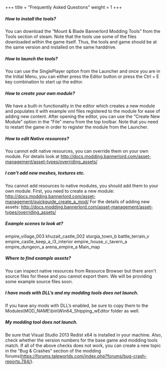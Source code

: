 +++
title = "Frequently Asked Questions"
weight = 1
+++

##### How to install the tools?

You can download the “Mount & Blade Bannerlord Modding Tools” from the Tools section of steam. Note that the tools use some of the files downloaded within the game itself. Thus, the tools and game should be at the same version and installed on the same harddrive.

##### How to launch the tools?
You can use the SinglePlayer option from the Launcher and once you are in the Initial Menu, you can either press the Editor button or press the Ctrl + E key combination to start up the editor. 

##### How to create your own module?
We have a built-in functionality in the editor which creates a new module and populates it with example xml files registered to the module for ease of adding new content. After opening the editor, you can use the “Create New Module” option in the “File” menu from the top toolbar. Note that you need to restart the game in order to register the module from the Launcher. 

##### How to edit Native resources?
You cannot edit native resources, you can override them on your own module. For details look at http://docs.modding.bannerlord.com/asset-management/asset-types/overriding_assets/

##### I can’t add new meshes, textures etc.
You cannot add resources to native modules, you should add them to your own module. First, you need to create a new module: http://docs.modding.bannerlord.com/asset-management/quickguide_create_a_mod/
For the details of adding new assets: http://docs.modding.bannerlord.com/asset-management/asset-types/overriding_assets/

##### Example scenes to look at?

empire_village_003
khuzait_castle_002
sturgia_town_b
battle_terrain_v
empire_castle_keep_a_l3_interior
empire_house_c_tavern_a
empire_dungeon_a
arena_empire_a
Main_map
		
##### Where to find example assets?
You can inspect native resources from Resource Browser but there aren't source files for these and you cannot export them. We will be providing some example source files soon.

##### I have mods with DLL’s and my modding tools does not launch.
If you have any mods with DLL’s enabled, be sure to copy them to the Modules\MOD_NAME\bin\Win64_Shipping_wEditor folder as well.

##### My modding tool does not launch.
Be sure that Visual Studio 2013 Redist x64 is installed in your machine. Also, check whether the version numbers for the base game and modding tools match. If all of the above checks does not work, you can create a new topic in the “Bug & Crashes” section of the modding forums(https://forums.taleworlds.com/index.php?forums/bug-crash-reports.784/). 
